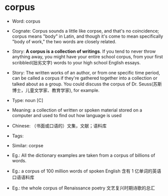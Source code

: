 # corpus

- Word: corpus
- Cognate: Corpus sounds a little like corpse, and that's no coincidence; corpus means "body" in Latin, and though it's come to mean specifically "body of work," the two words are closely related.
- Story: **A corpus is a collection of writings**. If you tend to never throw anything away, you might have your entire school corpus, from your first scribbled(拙劣文字) words to your high school English essays.
- Story: The written works of an author, or from one specific time period, can be called a corpus if they're gathered together into a collection or talked about as a group. You could discuss the corpus of Dr. Seuss(苏斯博士，儿童文学家、教育学家), for example.

- Type: noun [C]
- Meaning: a collection of written or spoken material stored on a computer and used to find out how language is used
- Chinese: （书面或口语的）文集，文献；语料库
- Tags: 
- Similar: corpse
- Eg.: All the dictionary examples are taken from a corpus of billions of words.
- Eg.: a corpus of 100 million words of spoken English 含有 1 亿单词的英语口语语料库
- Eg.: the whole corpus of Renaissance poetry 文艺复兴时期诗歌的总汇

